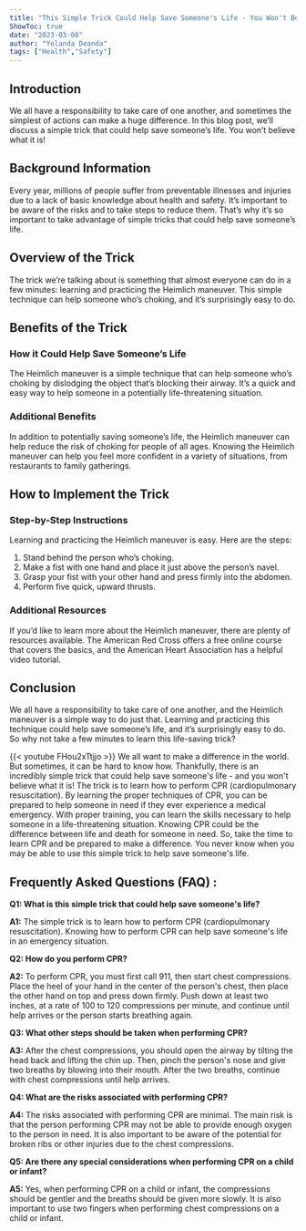 ```yaml
---
title: "This Simple Trick Could Help Save Someone's Life - You Won't Believe What It Is!"
ShowToc: true 
date: "2023-03-08"
author: "Yolanda Deanda" 
tags: ["Health","Safety"]
---
```

## Introduction
We all have a responsibility to take care of one another, and sometimes the simplest of actions can make a huge difference. In this blog post, we’ll discuss a simple trick that could help save someone’s life. You won’t believe what it is!

## Background Information
Every year, millions of people suffer from preventable illnesses and injuries due to a lack of basic knowledge about health and safety. It’s important to be aware of the risks and to take steps to reduce them. That’s why it’s so important to take advantage of simple tricks that could help save someone’s life.

## Overview of the Trick
The trick we’re talking about is something that almost everyone can do in a few minutes: learning and practicing the Heimlich maneuver. This simple technique can help someone who’s choking, and it’s surprisingly easy to do. 

## Benefits of the Trick
### How it Could Help Save Someone’s Life
The Heimlich maneuver is a simple technique that can help someone who’s choking by dislodging the object that’s blocking their airway. It’s a quick and easy way to help someone in a potentially life-threatening situation.

### Additional Benefits
In addition to potentially saving someone’s life, the Heimlich maneuver can help reduce the risk of choking for people of all ages. Knowing the Heimlich maneuver can help you feel more confident in a variety of situations, from restaurants to family gatherings.

## How to Implement the Trick
### Step-by-Step Instructions
Learning and practicing the Heimlich maneuver is easy. Here are the steps:

1. Stand behind the person who’s choking.
2. Make a fist with one hand and place it just above the person’s navel.
3. Grasp your fist with your other hand and press firmly into the abdomen.
4. Perform five quick, upward thrusts.

### Additional Resources
If you’d like to learn more about the Heimlich maneuver, there are plenty of resources available. The American Red Cross offers a free online course that covers the basics, and the American Heart Association has a helpful video tutorial.

## Conclusion
We all have a responsibility to take care of one another, and the Heimlich maneuver is a simple way to do just that. Learning and practicing this technique could help save someone’s life, and it’s surprisingly easy to do. So why not take a few minutes to learn this life-saving trick?

{{< youtube FHou2xTtjjo >}} 
We all want to make a difference in the world. But sometimes, it can be hard to know how. Thankfully, there is an incredibly simple trick that could help save someone's life - and you won't believe what it is! The trick is to learn how to perform CPR (cardiopulmonary resuscitation). By learning the proper techniques of CPR, you can be prepared to help someone in need if they ever experience a medical emergency. With proper training, you can learn the skills necessary to help someone in a life-threatening situation. Knowing CPR could be the difference between life and death for someone in need. So, take the time to learn CPR and be prepared to make a difference. You never know when you may be able to use this simple trick to help save someone's life.

## Frequently Asked Questions (FAQ) :
**Q1: What is this simple trick that could help save someone's life?**

**A1:** The simple trick is to learn how to perform CPR (cardiopulmonary resuscitation). Knowing how to perform CPR can help save someone's life in an emergency situation. 

**Q2: How do you perform CPR?**

**A2:** To perform CPR, you must first call 911, then start chest compressions. Place the heel of your hand in the center of the person's chest, then place the other hand on top and press down firmly. Push down at least two inches, at a rate of 100 to 120 compressions per minute, and continue until help arrives or the person starts breathing again. 

**Q3: What other steps should be taken when performing CPR?**

**A3:** After the chest compressions, you should open the airway by tilting the head back and lifting the chin up. Then, pinch the person's nose and give two breaths by blowing into their mouth. After the two breaths, continue with chest compressions until help arrives. 

**Q4: What are the risks associated with performing CPR?**

**A4:** The risks associated with performing CPR are minimal. The main risk is that the person performing CPR may not be able to provide enough oxygen to the person in need. It is also important to be aware of the potential for broken ribs or other injuries due to the chest compressions. 

**Q5: Are there any special considerations when performing CPR on a child or infant?**

**A5:** Yes, when performing CPR on a child or infant, the compressions should be gentler and the breaths should be given more slowly. It is also important to use two fingers when performing chest compressions on a child or infant.





